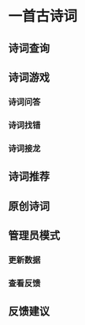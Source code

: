 # 一首古诗词

## 诗词查询

## 诗词游戏

### 诗词问答

### 诗词找错

### 诗词接龙

## 诗词推荐

## 原创诗词

## 管理员模式

### 更新数据

### 查看反馈

## 反馈建议
